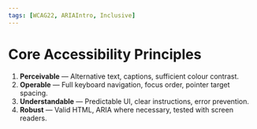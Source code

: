```yaml
---
tags: [WCAG22, ARIAIntro, Inclusive]
---
```

# Core Accessibility Principles

1. **Perceivable** — Alternative text, captions, sufficient colour contrast.
2. **Operable** — Full keyboard navigation, focus order, pointer target spacing.
3. **Understandable** — Predictable UI, clear instructions, error prevention.
4. **Robust** — Valid HTML, ARIA where necessary, tested with screen readers.